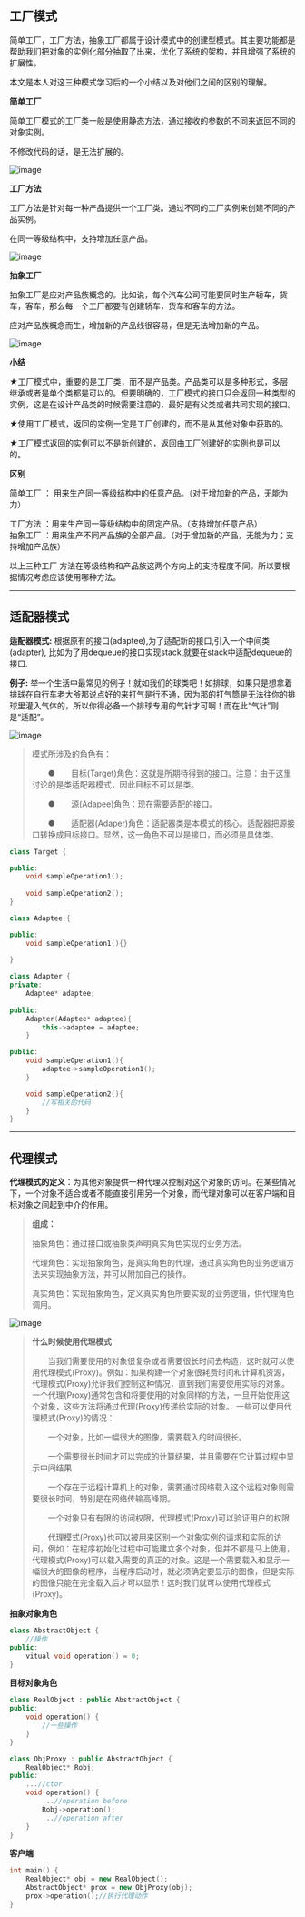 
## 工厂模式

简单工厂，工厂方法，抽象工厂都属于设计模式中的创建型模式。其主要功能都是帮助我们把对象的实例化部分抽取了出来，优化了系统的架构，并且增强了系统的扩展性。

本文是本人对这三种模式学习后的一个小结以及对他们之间的区别的理解。

 

**简单工厂**

简单工厂模式的工厂类一般是使用静态方法，通过接收的参数的不同来返回不同的对象实例。

不修改代码的话，是无法扩展的。

![image](http://note.youdao.com/yws/res/1101/WEBRESOURCEcaa68163790da2eb17d51df19ca5e686)

**工厂方法**

工厂方法是针对每一种产品提供一个工厂类。通过不同的工厂实例来创建不同的产品实例。

在同一等级结构中，支持增加任意产品。

![image](http://note.youdao.com/yws/res/1115/WEBRESOURCE438d45448b14b2e06f27d6c2e212e285)

**抽象工厂**

抽象工厂是应对产品族概念的。比如说，每个汽车公司可能要同时生产轿车，货车，客车，那么每一个工厂都要有创建轿车，货车和客车的方法。

应对产品族概念而生，增加新的产品线很容易，但是无法增加新的产品。

![image](http://note.youdao.com/yws/res/1119/WEBRESOURCE7fef2b707aa73860a6e64226a979b8a2)

**小结**

★工厂模式中，重要的是工厂类，而不是产品类。产品类可以是多种形式，多层继承或者是单个类都是可以的。但要明确的，工厂模式的接口只会返回一种类型的实例，这是在设计产品类的时候需要注意的，最好是有父类或者共同实现的接口。

★使用工厂模式，返回的实例一定是工厂创建的，而不是从其他对象中获取的。

★工厂模式返回的实例可以不是新创建的，返回由工厂创建好的实例也是可以的。

 

**区别**

简单工厂 ： 用来生产同一等级结构中的任意产品。（对于增加新的产品，无能为力）

工厂方法 ：用来生产同一等级结构中的固定产品。（支持增加任意产品）   
抽象工厂 ：用来生产不同产品族的全部产品。（对于增加新的产品，无能为力；支持增加产品族）  

 

以上三种工厂 方法在等级结构和产品族这两个方向上的支持程度不同。所以要根据情况考虑应该使用哪种方法。

---

## 适配器模式

**适配器模式:** 根据原有的接口(adaptee),为了适配新的接口,引入一个中间类(adapter),
比如为了用dequeue的接口实现stack,就要在stack中适配dequeue的接口.

**例子:** 举一个生活中最常见的例子！就如我们的球类吧！如排球，如果只是想拿着排球在自行车老大爷那说点好的来打气是行不通，因为那的打气筒是无法往你的排球里灌入气体的，所以你得必备一个排球专用的气针才可啊！而在此“气针”则是“适配”。


![image](http://note.youdao.com/yws/res/1145/WEBRESOURCE25e6151b522d90e684cc3eb2b381bdb7)

> 模式所涉及的角色有：
> 
> 　　●　　目标(Target)角色：这就是所期待得到的接口。注意：由于这里讨论的是类适配器模式，因此目标不可以是类。
> 
> 　　●　　源(Adapee)角色：现在需要适配的接口。
> 
> 　　●　　适配器(Adaper)角色：适配器类是本模式的核心。适配器把源接口转换成目标接口。显然，这一角色不可以是接口，而必须是具体类。



```c++
class Target {

public:
    void sampleOperation1(); 
 
    void sampleOperation2(); 
}

class Adaptee {

public:
    void sampleOperation1(){}
    
}

class Adapter {
private:
    Adaptee* adaptee;
    
public: 
    Adapter(Adaptee* adaptee){
        this->adaptee = adaptee;
    }

public: 
    void sampleOperation1(){
        adaptee->sampleOperation1();
    }

    void sampleOperation2(){
        //写相关的代码
    }
}
```


---

## 代理模式

**代理模式的定义**：为其他对象提供一种代理以控制对这个对象的访问。在某些情况下，一个对象不适合或者不能直接引用另一个对象，而代理对象可以在客户端和目标对象之间起到中介的作用。


> **组成：**
> 
> 抽象角色：通过接口或抽象类声明真实角色实现的业务方法。
> 
> 代理角色：实现抽象角色，是真实角色的代理，通过真实角色的业务逻辑方法来实现抽象方法，并可以附加自己的操作。
> 
> 真实角色：实现抽象角色，定义真实角色所要实现的业务逻辑，供代理角色调用。

![image](http://note.youdao.com/yws/res/1178/WEBRESOURCEf64ea8dd028756ba970fe3660e7ec570)

> **什么时候使用代理模式**
> 
> 　　当我们需要使用的对象很复杂或者需要很长时间去构造，这时就可以使用代理模式(Proxy)。例如：如果构建一个对象很耗费时间和计算机资源，代理模式(Proxy)允许我们控制这种情况，直到我们需要使用实际的对象。一个代理(Proxy)通常包含和将要使用的对象同样的方法，一旦开始使用这个对象，这些方法将通过代理(Proxy)传递给实际的对象。 一些可以使用代理模式(Proxy)的情况：
> 
> 　　一个对象，比如一幅很大的图像，需要载入的时间很长。　　　　
> 
> 　　一个需要很长时间才可以完成的计算结果，并且需要在它计算过程中显示中间结果
> 
> 　　一个存在于远程计算机上的对象，需要通过网络载入这个远程对象则需要很长时间，特别是在网络传输高峰期。
> 
> 　　一个对象只有有限的访问权限，代理模式(Proxy)可以验证用户的权限
> 
> 　　代理模式(Proxy)也可以被用来区别一个对象实例的请求和实际的访问，例如：在程序初始化过程中可能建立多个对象，但并不都是马上使用，代理模式(Proxy)可以载入需要的真正的对象。这是一个需要载入和显示一幅很大的图像的程序，当程序启动时，就必须确定要显示的图像，但是实际的图像只能在完全载入后才可以显示！这时我们就可以使用代理模式(Proxy)。

**抽象对象角色**


```c++
class AbstractObject {
    //操作
public:
    vitual void operation() = 0;
}
```

**目标对象角色**


```c++
class RealObject : public AbstractObject {
public:
    void operation() {
        //一些操作
    }
}
```

```c++
class ObjProxy : public AbstractObject {
    RealObject* Robj;
public:
    ...//ctor
    void operation() {
        ...//operation before
        Robj->operation();
        ...//operation after
    }
}

```


**客户端**

```c++
int main() {
    RealObject* obj = new RealObject();
    AbstractObject* prox = new ObjProxy(obj);
    prox->operation();//执行代理动作
}

```

